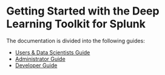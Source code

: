 # Getting Started with the Deep Learning Toolkit for Splunk

The documentation is divided into the following guides:

- [Users & Data Scientists Guide](user/README.md)
- [Administrator Guide](admin/README.md)
- [Developer Guide](developer/README.md)
